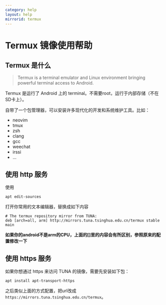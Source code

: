 ```yaml
---
category: help
layout: help
mirrorid: termux
---
```


Termux 镜像使用帮助
===================

Termux 是什么
-------------

> Termux is a terminal emulator and Linux environment bringing powerful terminal access to Android.

Termux 是运行了 Android 上的 terminal。不需要root，运行于内部存储（不在SD卡上）。

自带了一个包管理器，可以安装许多现代化的开发和系统维护工具。比如：

 * neovim
 * tmux
 * zsh
 * clang
 * gcc
 * weechat
 * irssi
 * ...

使用 http 服务
--------------

使用

```
apt edit-sources
```

打开你常用的文本编辑器，替换成如下内容

```
# The termux repository mirror from TUNA:
deb [arch=all, arm] http://mirrors.tuna.tsinghua.edu.cn/termux stable main
```

**如果你的android不是arm的CPU，上面的[]里的内容会有所区别，参照原来的配置修改一下**

使用 https 服务
---------------

如果你想通过 https 来访问 TUNA 的镜像，需要先安装如下包：

```
apt install apt-transport-https
```

之后类似上面的方式配置，把url改成`https://mirrors.tuna.tsinghua.edu.cn/termux`。
